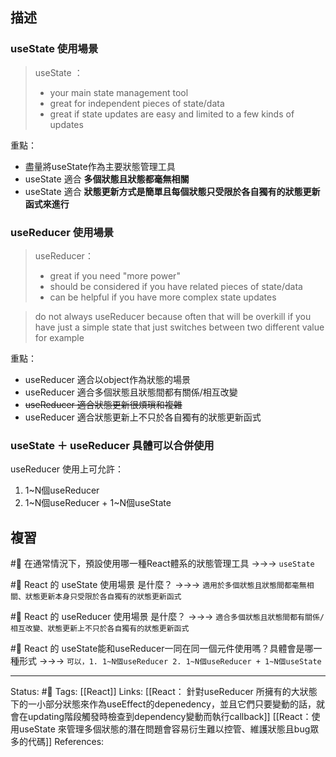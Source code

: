 ## 描述


### useState 使用場景

> useState ：
> - your main state management tool
> - great for independent pieces of state/data
> - great if state updates are easy and limited to a few kinds of updates

重點：
- 盡量將useState作為主要狀態管理工具
- useState 適合 **多個狀態且狀態都毫無相關**
- useState 適合 **狀態更新方式是簡單且每個狀態只受限於各自獨有的狀態更新函式來進行**

### useReducer 使用場景

> useReducer：
> - great if you need "more power"
> - should be considered if you have related pieces of state/data
> - can be helpful if you have more complex state updates

> do not always useReducer because often that will be overkill
> if you have just a simple state that just switches between two different value for example

重點：
- useReducer 適合以object作為狀態的場景
- useReducer 適合多個狀態且狀態間都有關係/相互改變
- ~~useReducer 適合狀態更新很煩瑣和複雜~~
- useReducer 適合狀態更新上不只於各自獨有的狀態更新函式


### useState ＋ useReducer 具體可以合併使用

useReducer 使用上可允許：
1. 1~N個useReducer
2. 1~N個useReducer + 1~N個useState

## 複習

#🧠 在通常情況下，預設使用哪一種React體系的狀態管理工具 ->->-> `useState`
<!--SR:!2022-09-23,3,250-->

#🧠 React 的 useState 使用場景 是什麼？ ->->-> `適用於多個狀態且狀態間都毫無相關、狀態更新本身只受限於各自獨有的狀態更新函式`
<!--SR:!2022-09-23,3,250-->


#🧠 React 的 useReducer 使用場景 是什麼？ ->->-> `適合多個狀態且狀態間都有關係/相互改變、狀態更新上不只於各自獨有的狀態更新函式`

#🧠 React 的 useState能和useReducer一同在同一個元件使用嗎？具體會是哪一種形式 ->->-> `可以，1. 1~N個useReducer 2. 1~N個useReducer + 1~N個useState`
<!--SR:!2022-09-23,3,250-->

---
Status: #🌱 
Tags:
[[React]]
Links:
[[React： 針對useReducer 所擁有的大狀態下的一小部分狀態來作為useEffect的depenedency，並且它們只要變動的話，就會在updating階段觸發時檢查到dependency變動而執行callback]]
[[React：使用useState 來管理多個狀態的潛在問題會容易衍生難以控管、維護狀態且bug眾多的代碼]]
References: